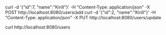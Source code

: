 curl -d '{"id":7, "name":"Kirill"}' -H "Content-Type: application/json" -X POST http://localhost:8080/users/add
curl -d '{"id":2, "name":"Kirill"}' -H "Content-Type: application/json" -X PUT http://localhost:8080/users/update

curl http://localhost:8080/users
